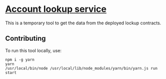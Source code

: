 # [Account lookup service](near.github.io/account-lookup/)

This is a temporary tool to get the data from the deployed lockup contracts.

## Contributing

To run this tool locally, use:
```
npm i -g yarn
yarn
/usr/local/bin/node /usr/local/lib/node_modules/yarn/bin/yarn.js run start
```
